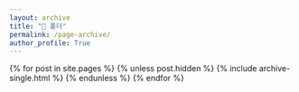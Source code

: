 ```yaml
---
layout: archive
title: "📁 폴더"
permalink: /page-archive/
author_profile: True
---
```


{% for post in site.pages %}
  {% unless post.hidden %}
    {% include archive-single.html %}
  {% endunless %}
{% endfor %}